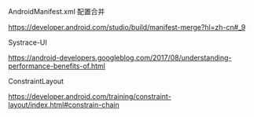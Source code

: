AndroidManifest.xml 配置合并

https://developer.android.com/studio/build/manifest-merge?hl=zh-cn#_9

Systrace-UI

https://android-developers.googleblog.com/2017/08/understanding-performance-benefits-of.html

ConstraintLayout

https://developer.android.com/training/constraint-layout/index.html#constrain-chain

